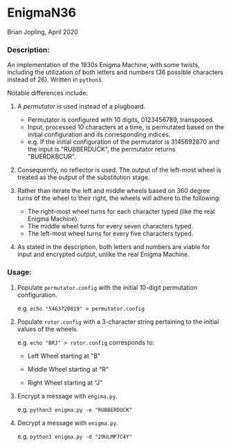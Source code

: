 # EnigmaN36

Brian Jopling, April 2020

### Description:

An implementation of the 1930s Enigma Machine, with some twists,
including the utilization of both letters and numbers (36 possible 
characters instead of 26). Written in `python3`.

Notable differences include:

1. A _permutator_ is used instead of a plugboard.
   - Permutator is configured with 10 digits, 0123456789, transposed.
   - Input, processed 10 characters at a time, is permutated based on the 
   initial configuration and its corresponding indices.
   - e.g. If the initial configuration of the permutator is 3145692870 and 
   the input is "RUBBERDUCK", the permutator returns "BUERDKBCUR".

2. Consequently, no reflector is used. The output of the left-most wheel is 
   treated as the output of the substitution stage.
   
3. Rather than iterate the left and middle wheels based on 360 degree turns 
   of the wheel to their right, the wheels will adhere to the following:
   - The right-most wheel turns for each character typed (like the real Enigma
   Machine).
   - The middle wheel turns for every seven characters typed.
   - The left-most wheel turns for every five characters typed.
   
4. As stated in the description, both letters and numbers are viable for input 
   and encrypted output, unlike the real Enigma Machine.

### Usage:

1. Populate `permutator.config` with the initial 10-digit permutation 
   configuration.

    e.g. `echo "5463720819" > permutator.config`


2. Populate `rotor.config` with a 3-character string pertaining to the initial 
   values of the wheels.

   e.g. `echo "BRJ" > rotor.config` corresponds to:

    - Left Wheel starting at "B"

    - Middle Wheel starting at "R"

    - Right Wheel starting at "J"


3. Encrypt a message with `engima.py`.

    e.g. `python3 enigma.py -e "RUBBERDUCK"`

4. Decrypt a message with `enigma.py`.

    e.g. `python3 enigma.py -d "20ULMP7C4Y"`




